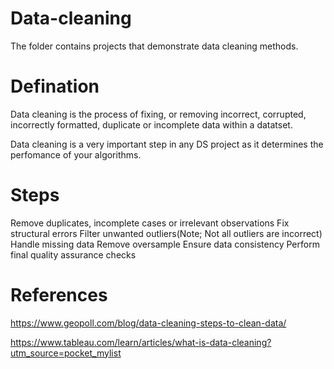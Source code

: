 # Data-cleaning
The folder contains projects that demonstrate data cleaning methods. 

# Defination
Data cleaning is the process of fixing, or removing incorrect, corrupted, incorrectly formatted, duplicate or incomplete data within a datatset.

Data cleaning is a very important step in any DS project as it determines the perfomance of your algorithms.

# Steps
Remove duplicates, incomplete cases or irrelevant observations
Fix structural errors
Filter unwanted outliers(Note; Not all outliers are incorrect)
Handle missing data
Remove oversample
Ensure data consistency
Perform final quality assurance checks

# References
https://www.geopoll.com/blog/data-cleaning-steps-to-clean-data/

https://www.tableau.com/learn/articles/what-is-data-cleaning?utm_source=pocket_mylist
